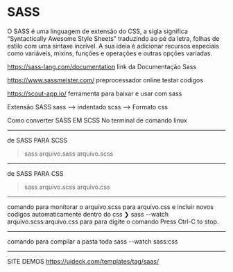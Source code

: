 # SASS
O SASS é uma linguagem de extensão do CSS, a sigla significa “Syntactically Awesome Style Sheets” traduzindo ao pé da letra, folhas de estilo com uma sintaxe incrível. A sua ideia é adicionar recursos especiais como variáveis, mixins, funções e operações e outras opções variadas.

https://sass-lang.com/documentation
link da Documentação Sass

https://www.sassmeister.com/
preprocessador online testar codigos

https://scout-app.io/
ferramenta para baixar e usar com sass

Extensão SASS
sass --> indentado
scss --> Formato css

Como converter SASS EM SCSS No terminal de comando linux
********************************************************
de SASS PARA SCSS
>sass arquivo.sass arquivo.scss
********************************************************
de SASS PARA CSS 
>sass  arquivo.scss arquivo.css
********************************************************
comando para monitorar o arquivo.scss para arquivo.css e incluir novos codigos automaticamente dentro do css
❯ sass --watch arquivo.scss:arquivo.css
para para digite o comando Press Ctrl-C to stop.
**********************************************************
comando para compilar a pasta toda
sass --watch sass:css      
**********************************************************
SITE DEMOS
https://uideck.com/templates/tag/saas/
